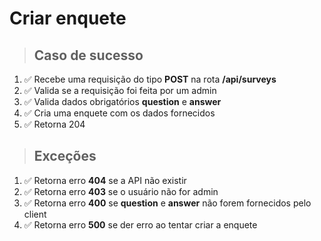 # Criar enquete

> ## Caso de sucesso

1. ✅ Recebe uma requisição do tipo **POST** na rota **/api/surveys**
2. ✅ Valida se a requisição foi feita por um admin
3. ✅ Valida dados obrigatórios **question** e **answer**
4. ✅ Cria uma enquete com os dados fornecidos
5. ✅ Retorna 204

> ## Exceções

1. ✅ Retorna erro **404** se a API não existir
2. ✅ Retorna erro **403** se o usuário não for admin
3. ✅ Retorna erro **400** se **question** e **answer** não forem fornecidos pelo client
4. ✅ Retorna erro **500** se der erro ao tentar criar a enquete
